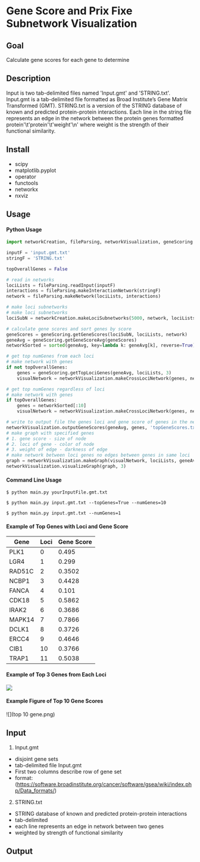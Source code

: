 # Gene Score and Prix Fixe Subnetwork Visualization

## Goal
Calculate gene scores for each gene to determine 

## Description
Input is two tab-delimited files named 'Input.gmt' and 'STRING.txt'. Input.gmt is a 
tab-delimited file formatted as Broad Institute’s Gene Matrix Transformed (GMT). STRING.txt 
is a version of the STRING database of known and predicted protein-protein interactions. 
Each line in the string file represents an edge in the network between the protein genes 
formatted protein'\t'protein'\t'weight'\n' where weight is the strength of their functional 
similarity. 


## Install
- scipy
- matplotlib.pyplot
- operator
- functools 
- networkx
- nxviz

## Usage
#### Python Usage
```python
import networkCreation, fileParsing, networkVisualization, geneScoring

inputF = 'input.gmt.txt'
stringF = 'STRING.txt'

topOverallGenes = False

# read in networks
lociLists = fileParsing.readInput(inputF)
interactions = fileParsing.makeInteractionNetwork(stringF)
network = fileParsing.makeNetwork(lociLists, interactions)

# make loci subnetworks
# make loci subnetworks
lociSubN = networkCreation.makeLociSubnetworks(5000, network, lociLists)

# calculate gene scores and sort genes by score
geneScores = geneScoring.getGeneScores(lociSubN, lociLists, network)
geneAvg = geneScoring.getGeneScoreAvg(geneScores)
networkSorted = sorted(geneAvg, key=lambda k: geneAvg[k], reverse=True)

# get top numGenes from each loci
# make network with genes
if not topOverallGenes:
    genes = geneScoring.getTopLociGenes(geneAvg, lociLists, 3)
    visualNetwork = networkVisualization.makeCrossLociNetwork(genes, network, lociLists)

# get top numGenes regardless of loci
# make network with genes
if topOverallGenes:
    genes = networkSorted[:10]
    visualNetwork = networkVisualization.makeCrossLociNetwork(genes, network, lociLists)

# write to output file the genes loci and gene score of genes in the network
networkVisualization.outputGeneScores(geneAvg, genes, 'topGeneScores.txt', lociLists)
# make graph with specified genes
# 1. gene score - size of node
# 2. loci of gene - color of node
# 3. weight of edge - darkness of edge
# make network between loci genes no edges between genes in same loci
graph = networkVisualization.makeGraph(visualNetwork, lociLists, geneAvg)
networkVisualization.visualizeGraph(graph, 3)
```

#### Command Line Usage
```commandline
$ python main.py yourInputFile.gmt.txt

$ python main.py input.gmt.txt --topGenes=True --numGenes=10

$ python main.py input.gmt.txt --numGenes=1
```
#### Example of Top Genes with Loci and Gene Score
|Gene | Loci | Gene Score|
|-----|-----|------|
|PLK1|	0|	0.495|
|LGR4|	1|	0.299|
|RAD51C|	2|	0.3502|
|NCBP1|	3|	0.4428|
|FANCA|	4|	0.101|
|CDK18|	5|	0.5862|
|IRAK2|	6|	0.3686|
|MAPK14|	7|	0.7866|
|DCLK1|	8|	0.3726|
|ERCC4|	9|	0.4646|
|CIB1|	10|	0.3766|
|TRAP1|	11|	0.5038|

#### Example of Top 3 Genes from Each Loci 
![](Network.png)

#### Example Figure of Top 10 Gene Scores
![](top 10 gene.png)

## Input
1. Input.gmt
- disjoint gene sets
- tab-delimited file Input.gmt
- First two columns describe row of gene set
- format: (https://software.broadinstitute.org/cancer/software/gsea/wiki/index.php/Data_formats/)
2. STRING.txt
- STRING database of known and predicted protein-protein interactions
- tab-delimited
- each line represents an edge in network between two genes
- weighted by strength of functional similarity

## Output 

